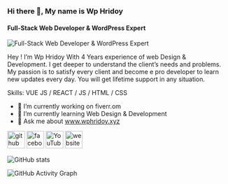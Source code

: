 ### Hi there 👋, My name is Wp Hridoy 
#### Full-Stack Web Developer & WordPress Expert
![Full-Stack Web Developer & WordPress Expert](https://media-exp1.licdn.com/dms/image/C5616AQE5UPjSODRIkA/profile-displaybackgroundimage-shrink_200_800/0/1628309680858?e=1635379200&v=beta&t=hC12YPEeoruL9kgvIIblEZG_7AcNp20AIG4fejLj74M)

Hey ! I’m Wp Hridoy With 4 Years experience of web Design & Development. I get deeper to understand the client’s needs and problems. My passion is to satisfy every client and become e pro developer to learn new updates every day. You will get lifetime support in any situation.

Skills: VUE JS / REACT / JS / HTML / CSS

- 🔭 I’m currently working on fiverr.om 
- 🌱 I’m currently learning Web Design & Development  
- 💬 Ask me about www.wphridoy.xyz 


[<img src='https://cdn.jsdelivr.net/npm/simple-icons@3.0.1/icons/github.svg' alt='github' height='40'>](https://github.com/https://github.com/wphridoykhan)  [<img src='https://cdn.jsdelivr.net/npm/simple-icons@3.0.1/icons/facebook.svg' alt='facebook' height='40'>](https://www.facebook.com/https://github.com/wphridoykhan)  [<img src='https://cdn.jsdelivr.net/npm/simple-icons@3.0.1/icons/youtube.svg' alt='YouTube' height='40'>](https://www.youtube.com/channel/https://github.com/wphridoykhan)  [<img src='https://cdn.jsdelivr.net/npm/simple-icons@3.0.1/icons/icloud.svg' alt='website' height='40'>](https://wphridoy.xyz/)  

![GitHub stats](https://github-readme-stats.vercel.app/api?username=https://github.com/wphridoykhan&show_icons=true)  

![GitHub Activity Graph](https://activity-graph.herokuapp.com/graph?username=https://github.com/wphridoykhan)  

